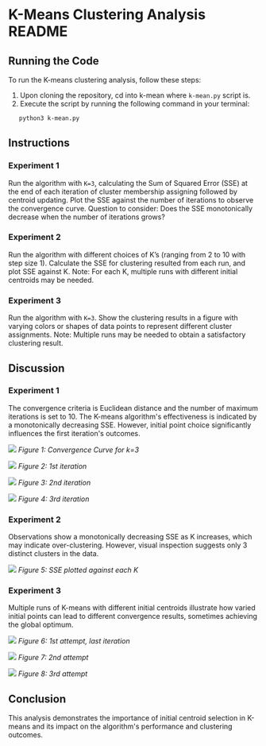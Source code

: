 # K-Means Clustering Analysis README

## Running the Code

To run the K-means clustering analysis, follow these steps:
1. Upon cloning the repository, cd into k-mean where `k-mean.py` script is.
3. Execute the script by running the following command in your terminal:
```bash
   python3 k-mean.py
```

## Instructions

### Experiment 1
Run the algorithm with `K=3`, calculating the Sum of Squared Error (SSE) at the end of each iteration of cluster membership assigning followed by centroid updating. Plot the SSE against the number of iterations to observe the convergence curve. Question to consider: Does the SSE monotonically decrease when the number of iterations grows?

### Experiment 2
Run the algorithm with different choices of K’s (ranging from 2 to 10 with step size 1). Calculate the SSE for clustering resulted from each run, and plot SSE against K. Note: For each K, multiple runs with different initial centroids may be needed.

### Experiment 3
Run the algorithm with `K=3`. Show the clustering results in a figure with varying colors or shapes of data points to represent different cluster assignments. Note: Multiple runs may be needed to obtain a satisfactory clustering result.

## Discussion

### Experiment 1
The convergence criteria is Euclidean distance and the number of maximum iterations is set to 10. The K-means algorithm's effectiveness is indicated by a monotonically decreasing SSE. However, initial point choice significantly influences the first iteration's outcomes.

![](figs/1/1st_k3cc.png)
*Figure 1: Convergence Curve for k=3*

![](figs/1/1st_k3it.png)
*Figure 2: 1st iteration*

![](figs/1/1st_k3it2.png)
*Figure 3: 2nd iteration*

![](figs/1/1st_k3it3.png)
*Figure 4: 3rd iteration*

### Experiment 2
Observations show a monotonically decreasing SSE as K increases, which may indicate over-clustering. However, visual inspection suggests only 3 distinct clusters in the data.

![](figs/2/each_k.png)
*Figure 5: SSE plotted against each K*

### Experiment 3
Multiple runs of K-means with different initial centroids illustrate how varied initial points can lead to different convergence results, sometimes achieving the global optimum.

![](figs/3/1stlastit.png)
*Figure 6: 1st attempt, last iteration*

![](figs/3/2ndlastit.png)
*Figure 7: 2nd attempt*

![](figs/3/3rdlastit.png)
*Figure 8: 3rd attempt*

## Conclusion
This analysis demonstrates the importance of initial centroid selection in K-means and its impact on the algorithm's performance and clustering outcomes.
